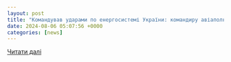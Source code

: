```yaml
---
layout: post
title: "Командував ударами по енергосистемі України: командиру авіаполку РФ оголосили підозру"
date: 2024-08-06 05:07:56 +0000
categories: [news]
---
```


[Читати далі](https://1kr.ua/news-93669.html)
